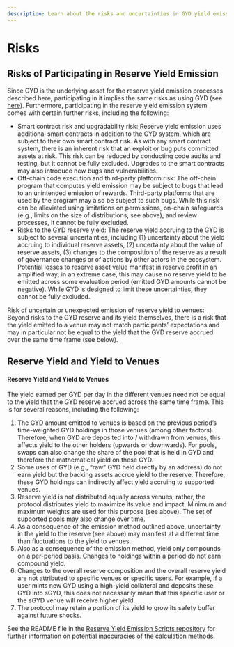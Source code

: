 ```yaml
---
description: Learn about the risks and uncertainties in GYD yield emission
---
```


# Risks

## Risks of Participating in Reserve Yield Emission

Since GYD is the underlying asset for the reserve yield emission processes described here, participating in it implies the same risks as using GYD (see [here](https://docs.gyro.finance/gyroscope-protocol/risks)). Furthermore, participating in the reserve yield emission system comes with certain further risks, including the following:

* Smart contract risk and upgradability risk: Reserve yield emission uses additional smart contracts in addition to the GYD system, which are subject to their own smart contract risk. As with any smart contract system, there is an inherent risk that an exploit or bug puts committed assets at risk. This risk can be reduced by conducting code audits and testing, but it cannot be fully excluded. Upgrades to the smart contracts may also introduce new bugs and vulnerabilities.
* Off-chain code execution and third-party platform risk: The off-chain program that computes yield emission may be subject to bugs that lead to an unintended emission of rewards. Third-party platforms that are used by the program may also be subject to such bugs. While this risk can be alleviated using limitations on permissions, on-chain safeguards (e.g., limits on the size of distributions, see above), and review processes, it cannot be fully excluded.
* Risks to the GYD reserve yield: The reserve yield accruing to the GYD is subject to several uncertainties, including (1) uncertainty about the yield accruing to individual reserve assets, (2) uncertainty about the value of reserve assets, (3) changes to the composition of the reserve as a result of governance changes or of actions by other actors in the ecosystem. Potential losses to reserve asset value manifest in reserve profit in an amplified way; in an extreme case, this may cause no reserve yield to be emitted across some evaluation period (emitted GYD amounts cannot be negative). While GYD is designed to limit these uncertainties, they cannot be fully excluded.

Risk of uncertain or unexpected emission of reserve yield to venues: Beyond risks to the GYD reserve and its yield themselves, there is a risk that the yield emitted to a venue may not match participants’ expectations and may in particular not be equal to the yield that the GYD reserve accrued over the same time frame (see below).

## Reserve Yield and Yield to Venues

#### Reserve Yield and Yield to Venues

The yield earned per GYD per day in the different venues need not be equal to the yield that the GYD reserve accrued across the same time frame. This is for several reasons, including the following:

1. The GYD amount emitted to venues is based on the previous period’s time-weighted GYD holdings in those venues (among other factors). Therefore, when GYD are deposited into / withdrawn from venues, this affects yield to the other holders (upwards or downwards). For pools, swaps can also change the share of the pool that is held in GYD and therefore the mathematical yield on these GYD.
2. Some uses of GYD (e.g., “raw” GYD held directly by an address) do not earn yield but the backing assets accrue yield to the reserve. Therefore, these GYD holdings can indirectly affect yield accruing to supported venues.
3. Reserve yield is not distributed equally across venues; rather, the protocol distributes yield to maximize its value and impact. Minimum and maximum weights are used for this purpose (see above). The set of supported pools may also change over time.
4. As a consequence of the emission method outlined above, uncertainty in the yield to the reserve (see above) may manifest at a different time than fluctuations to the yield to venues.
5. Also as a consequence of the emission method, yield only compounds on a per-period basis. Changes to holdings within a period do not earn compound yield.
6. Changes to the overall reserve composition and the overall reserve yield are not attributed to specific venues or specific users. For example, if a user mints new GYD using a high-yield collateral and deposits these GYD into sGYD, this does not necessarily mean that this specific user or the sGYD venue will receive higher yield.
7. The protocol may retain a portion of its yield to grow its safety buffer against future shocks.

See the README file in the [Reserve Yield Emission Scripts repository](https://github.com/gyrostable/reserve-yield-emission-scripts) for further information on potential inaccuracies of the calculation methods.
